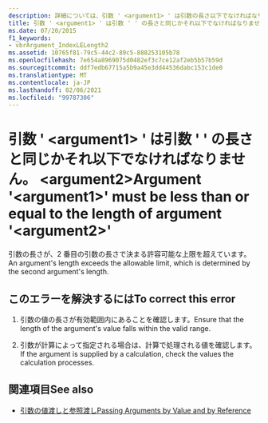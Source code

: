 ```yaml
---
description: 詳細については、引数 ' <argument1> ' は引数の長さ以下でなければなりません:<argument2>
title: 引数 ' <argument1> ' は引数 ' ' の長さと同じかそれ以下でなければなりません。 <argument2>
ms.date: 07/20/2015
f1_keywords:
- vbrArgument_IndexLELength2
ms.assetid: 10765f81-79c5-44c2-89c5-888253105b78
ms.openlocfilehash: 7e654a8969075d0482ef3c7ce12af2eb5b57b59d
ms.sourcegitcommit: ddf7edb67715a5b9a45e3dd44536dabc153c1de0
ms.translationtype: MT
ms.contentlocale: ja-JP
ms.lasthandoff: 02/06/2021
ms.locfileid: "99787306"
---
```

# <a name="argument-argument1-must-be-less-than-or-equal-to-the-length-of-argument-argument2"></a><span data-ttu-id="454a9-103">引数 ' \<argument1> ' は引数 ' ' の長さと同じかそれ以下でなければなりません。 \<argument2></span><span class="sxs-lookup"><span data-stu-id="454a9-103">Argument '\<argument1>' must be less than or equal to the length of argument '\<argument2>'</span></span>

<span data-ttu-id="454a9-104">引数の長さが、2 番目の引数の長さで決まる許容可能な上限を超えています。</span><span class="sxs-lookup"><span data-stu-id="454a9-104">An argument's length exceeds the allowable limit, which is determined by the second argument's length.</span></span>  
  
## <a name="to-correct-this-error"></a><span data-ttu-id="454a9-105">このエラーを解決するには</span><span class="sxs-lookup"><span data-stu-id="454a9-105">To correct this error</span></span>  
  
1. <span data-ttu-id="454a9-106">引数の値の長さが有効範囲内にあることを確認します。</span><span class="sxs-lookup"><span data-stu-id="454a9-106">Ensure that the length of the argument's value falls within the valid range.</span></span>  
  
2. <span data-ttu-id="454a9-107">引数が計算によって指定される場合は、計算で処理される値を確認します。</span><span class="sxs-lookup"><span data-stu-id="454a9-107">If the argument is supplied by a calculation, check the values the calculation processes.</span></span>  
  
## <a name="see-also"></a><span data-ttu-id="454a9-108">関連項目</span><span class="sxs-lookup"><span data-stu-id="454a9-108">See also</span></span>

- [<span data-ttu-id="454a9-109">引数の値渡しと参照渡し</span><span class="sxs-lookup"><span data-stu-id="454a9-109">Passing Arguments by Value and by Reference</span></span>](../programming-guide/language-features/procedures/passing-arguments-by-value-and-by-reference.md)
